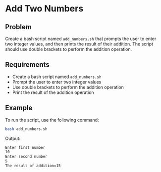 # Add Two Numbers

## Problem

Create a bash script named `add_numbers.sh` that prompts the user to enter two integer values, and then prints the result of their addition. The script should use double brackets to perform the addition operation.

## Requirements

- Create a bash script named `add_numbers.sh`
- Prompt the user to enter two integer values
- Use double brackets to perform the addition operation
- Print the result of the addition operation

## Example

To run the script, use the following command:

```bash
bash add_numbers.sh
```

Output:

```bash
Enter first number
10
Enter second number
5
The result of addition=15
```
